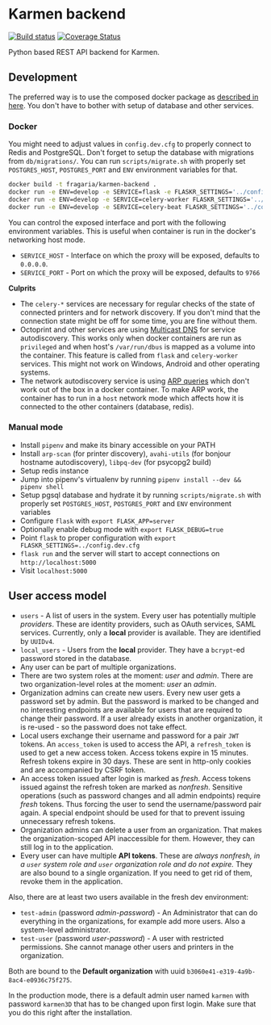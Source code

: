 # Karmen backend

[![Build status](https://api.travis-ci.com/fragaria/karmen.svg?branch=master)](https://travis-ci.com/fragaria/karmen)
[![Coverage Status](https://coveralls.io/repos/github/fragaria/karmen/badge.svg?branch=master)](https://coveralls.io/github/fragaria/karmen?branch=master)

Python based REST API backend for Karmen.

## Development

The preferred way is to use the composed docker package as [described in here](../../README.md).
You don't have to bother with setup of database and other services.

### Docker

You might need to adjust values in `config.dev.cfg` to properly connect to Redis and PostgreSQL. Don't
forget to setup the database with migrations from `db/migrations/`. You can run `scripts/migrate.sh`
with properly set `POSTGRES_HOST`, `POSTGRES_PORT` and `ENV` environment variables for that.

```sh
docker build -t fragaria/karmen-backend .
docker run -e ENV=develop -e SERVICE=flask -e FLASKR_SETTINGS='../config.dev.cfg' -p5000:9764 fragaria/karmen-backend
docker run -e ENV=develop -e SERVICE=celery-worker FLASKR_SETTINGS='../config.dev.cfg' fragaria/karmen-backend
docker run -e ENV=develop -e SERVICE=celery-beat FLASKR_SETTINGS='../config.dev.cfg' fragaria/karmen-backend
```

You can control the exposed interface and port with the following environment variables. This is useful when container is
run in the docker's networking host mode.

- `SERVICE_HOST` - Interface on which the proxy will be exposed, defaults to `0.0.0.0`. 
- `SERVICE_PORT` - Port on which the proxy will be exposed, defaults to `9766`


**Culprits**

- The `celery-*` services are necessary for regular checks of the state of connected printers and for network discovery.
If you don't mind that the connection state might be off for some time, you are fine without them.
- Octoprint and other services are using [Multicast DNS](https://en.wikipedia.org/wiki/Multicast_DNS) for
service autodiscovery. This works only when docker containers are run as `privileged` and when host's `/var/run/dbus`
is mapped as a volume into the container. This feature is called from `flask` and `celery-worker` services. This might
not work on Windows, Android and other operating systems.
- The network autodiscovery service is using [ARP queries](https://en.wikipedia.org/wiki/Address_Resolution_Protocol)
which don't work out of the box in a docker container. To make ARP work, the container has to run in a `host` network mode
which affects how it is connected to the other containers (database, redis).

### Manual mode

- Install `pipenv` and make its binary accessible on your PATH
- Install `arp-scan` (for printer discovery), `avahi-utils` (for bonjour hostname autodiscovery), `libpq-dev` (for psycopg2 build)
- Setup redis instance
- Jump into pipenv's virtualenv by running `pipenv install --dev && pipenv shell`
- Setup pgsql database and hydrate it by running `scripts/migrate.sh` with properly set `POSTGRES_HOST`, `POSTGRES_PORT` and `ENV` environment variables
- Configure `flask` with `export FLASK_APP=server`
- Optionally enable debug mode with `export FLASK_DEBUG=true`
- Point `flask` to proper configuration with `export FLASKR_SETTINGS=../config.dev.cfg`
- `flask run` and the server will start to accept connections on `http://localhost:5000`
- Visit `localhost:5000`

## User access model

- `users` - A list of users in the system. Every user has potentially multiple *providers*. These
are identity providers, such as OAuth services, SAML services. Currently, only a **local** provider is
available. They are identified by `UUIDv4`.
- `local_users` - Users from the **local** provider. They have a `bcrypt`-ed password stored in the
database.
- Any user can be part of multiple organizations.
- There are two system roles at the moment: *user* and *admin*. There are two organization-level roles
at the moment: *user* an *admin*.
- Organization admins can create new users. Every new user gets a password set by admin. But the password is marked
to be changed and no interesting endpoints are available for users that are required to change their password.
If a user already exists in another organization, it is re-used - so the password does not take effect.
- Local users exchange their username and password for a pair `JWT` tokens. An `access_token` is used
to access the API, a `refresh_token` is used to get a new access token. Access tokens expire in 15 minutes.
Refresh tokens expire in 30 days. These are sent in http-only cookies and are accompanied by CSRF token.
- An access token issued after login is marked as *fresh*. Access tokens issued against the refresh
token are marked as *nonfresh*. Sensitive operations (such as password changes and all admin endpoints) require *fresh* tokens.
Thus forcing the user to send the username/password pair again. A special endpoint should be used for that
to prevent issuing unnecessary refresh tokens.
- Organization admins can delete a user from an organization. That makes the organization-scoped API inaccessible
for them. However, they can still log in to the application.
- Every user can have multiple **API tokens**. These are *always nonfresh, in a `user` system role and `user` organization
role and do not expire.* They are also bound to a single organization. If you need to get rid of them, revoke them in the application.

Also, there are at least two users available in the fresh dev environment:

- `test-admin` (password *admin-password*) - An Administrator that can do everything in the organizations,
for example add more users. Also a system-level administrator.
- `test-user` (password *user-password*) - A user with restricted permissions. She cannot manage other users and
printers in the organization.

Both are bound to the **Default organization** with uuid `b3060e41-e319-4a9b-8ac4-e0936c75f275`.

In the production mode, there is a default admin user named `karmen` with password `karmen3D` that has to be changed
upon first login. Make sure that you do this right after the installation.

